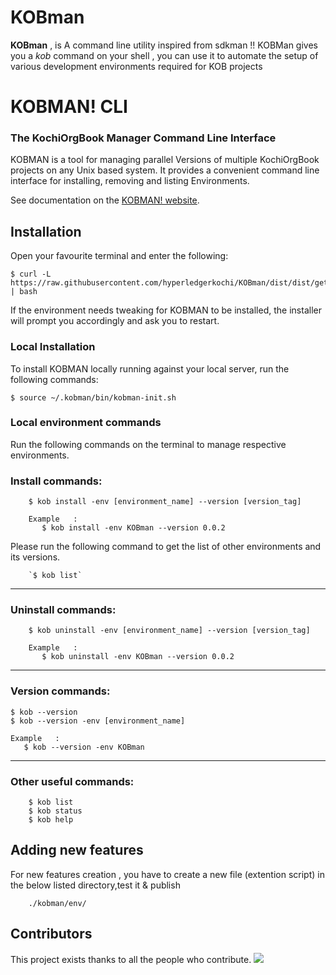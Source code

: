 # KOBman

**KOBman** , is A command line utility inspired from sdkman !!
KOBMan gives you a *kob* command on your shell , you can use it to automate the setup of various development environments required for KOB projects  





# KOBMAN! CLI
### The KochiOrgBook Manager Command Line Interface<!--Text-->

<!--Text-->

<!--
<!--[![Build Status](https://travis-ci.org/kobman/kobman-cli.svg?branch=master)](https://travis-ci.org/kobman/kobman-cli)
[![Latest Version](https://api.bintray.com/packages/kobman/generic/kobman-cli/images/download.svg) ](https://bintray.com/kobman/generic/kobman-cli/_latestVersion)
[![Backers on Open Collective](https://opencollective.com/kobman/backers/badge.svg)](#backers)
[![Sponsors on Open Collective](https://opencollective.com/kobman/sponsors/badge.svg)](#sponsors)
[![Slack](https://slack.kobman.io/badge.svg)](https://slack.kobman.io)
-->

KOBMAN is a tool for managing parallel Versions of multiple KochiOrgBook projects on any Unix based system. It provides a convenient command line interface for installing, removing and listing Environments.

See documentation on the [KOBMAN! website](https://kobman.github.io).

## Installation

Open your favourite terminal and enter the following:

    $ curl -L https://raw.githubusercontent.com/hyperledgerkochi/KOBman/dist/dist/get.kobman.io | bash

If the environment needs tweaking for KOBMAN to be installed, the installer will prompt you accordingly and ask you to restart.


### Local Installation

To install KOBMAN locally running against your local server, run the following commands:


	$ source ~/.kobman/bin/kobman-init.sh


### Local environment commands

Run the following commands on the terminal to manage respective environments.

### Install commands:

        $ kob install -env [environment_name] --version [version_tag]

        Example   :
           $ kob install -env KOBman --version 0.0.2

Please run the following command to get the list of other environments and its versions.

	   	`$ kob list`

____________________

### Uninstall commands:

        $ kob uninstall -env [environment_name] --version [version_tag]

        Example   :
           $ kob uninstall -env KOBman --version 0.0.2

____________________

### Version commands:

    $ kob --version
    $ kob --version -env [environment_name]

    Example   :
       $ kob --version -env KOBman

____________________

### Other useful commands:        

        $ kob list
        $ kob status        
        $ kob help     



## Adding new features

For new features creation , you have to create a new file (extention script) in the below listed directory,test it & publish

        ./kobman/env/

## Contributors

This project exists thanks to all the people who contribute.
<a href="https://github.com/kobman/KOBman/graphs/contributors"><img src="https://i.stack.imgur.com/kk4j4.jpg" /></a>

